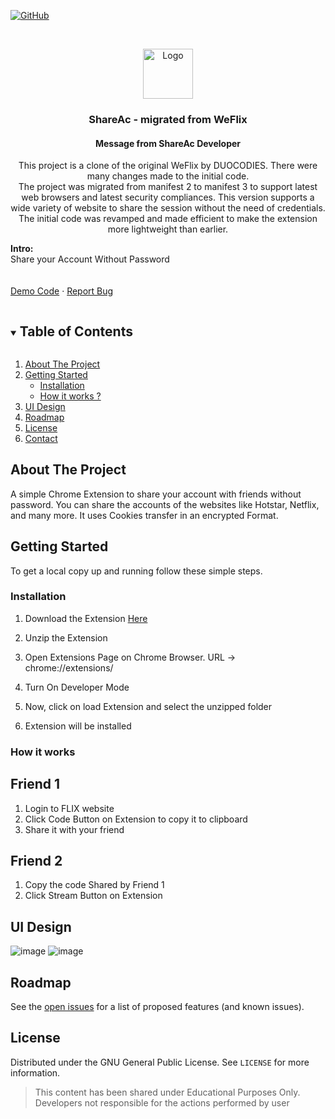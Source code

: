 
[![GitHub](https://img.shields.io/github/license/wecodeorg/WeFlix)](https://github.com/wecodeorg/WeFlix/blob/main/LICENSE)



<!-- PROJECT LOGO -->
<br />
<p align="center">
  <a href="https://github.com/wecodeorg/WeFlix">
    <img src="https://avatars.githubusercontent.com/u/79436918?s=200&v=4g" alt="Logo" width="80" height="80">
  </a>

  <h3 align="center">ShareAc - migrated from WeFlix</h3>

<h4 align="center">Message from ShareAc Developer</h4>

  <p align="center">
This project is a clone of the original WeFlix by DUOCODIES. There were many changes made to the initial code.<br>
  The project was migrated from manifest 2 to manifest 3 to support latest web browsers and latest security compliances. This version supports a wide variety of website to share the session without the need of credentials. The initial code was revamped and made efficient to make the extension more lightweight than earlier.

  
  <b>Intro:</b><br>
  Share your Account Without Password
    <br />
    <br />
    <br />
    <a href="#roadmap">Demo Code</a>
    ·
    <a href="https://github.com/shmohit2002/ShareAc/issues">Report Bug</a>
    
  </p>
</p>



<!-- TABLE OF CONTENTS -->
<details open="open">
  <summary><h2 style="display: inline-block">Table of Contents</h2></summary>
    <ol>
    <li>
      <a href="#about-the-project">About The Project</a>
    </li>
    <li>
      <a href="#getting-started">Getting Started</a>
      <ul>
        <li><a href="#installation">Installation</a></li>
         <li><a href="#how-it-works">How it works ?</a></li>
      </ul>
    </li>
      <li><a href="#UI design">UI Design</a></li>
    <li><a href="#roadmap">Roadmap</a></li>
    <li><a href="#license">License</a></li>
    <li><a href="#contact">Contact</a></li>
    </ol>
</details>



<!-- ABOUT THE PROJECT -->
## About The Project

A simple Chrome Extension to share your account with friends without password. You can share the accounts of the websites like Hotstar, Netflix, and many more.
It uses Cookies transfer in an encrypted Format.


<!-- GETTING STARTED -->
## Getting Started

To get a local copy up and running follow these simple steps.


### Installation

1. Download the Extension [Here](https://github.com/shmohit2002/ShareAc/releases/download/first-release/ShareAc.v1.zip)

2. Unzip the Extension

3. Open Extensions Page on Chrome Browser. URL -> chrome://extensions/

4. Turn On Developer Mode

5. Now, click on load Extension and select the unzipped folder

6. Extension will be installed

 ### How it works
  
## Friend 1
1. Login to FLIX website
2. Click Code Button on Extension to copy it to clipboard
3. Share it with your friend
## Friend 2
1. Copy the code Shared by Friend 1
2. Click Stream Button on Extension

## UI Design
![image](https://user-images.githubusercontent.com/26142131/213742677-3fa1e9c6-1a5b-46e7-b4b4-d15748e47d25.png)
![image](https://user-images.githubusercontent.com/26142131/213521525-7df34bd1-9e1b-469b-b68a-9185ad74fc49.png)
<!-- ROADMAP -->
## Roadmap

See the [open issues](https://github.com/shmohit2002/ShareAc/issues) for a list of proposed features (and known issues).





<!-- LICENSE -->
## License

Distributed under the GNU General Public License. See `LICENSE` for more information.




>  This content has been shared under Educational Purposes Only. Developers not responsible for the actions performed by user


